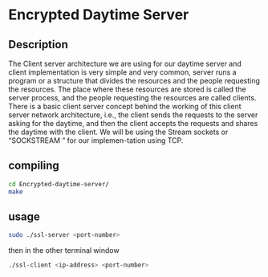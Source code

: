 # Encrypted Daytime Server



## Description

The Client server architecture we are using for our daytime server and client implementation is very simple and very common, server runs a program or a structure that divides the resources and the people requesting the resources. The place where these resources are stored is called the server process, and the people requesting the resources are called clients. There is a basic client server concept behind the working of this client server network architecture, i.e., the client sends the requests to the server asking for the daytime, and then the client accepts the requests and shares the daytime with the client.
We will be using the Stream sockets or “SOCKSTREAM ” for our implemen-tation using TCP.



## compiling

```bash
cd Encrypted-daytime-server/
make
```



## usage

```bash
sudo ./ssl-server <port-number>
```

then in the other terminal window

```bash
./ssl-client <ip-address> <port-number>
```
